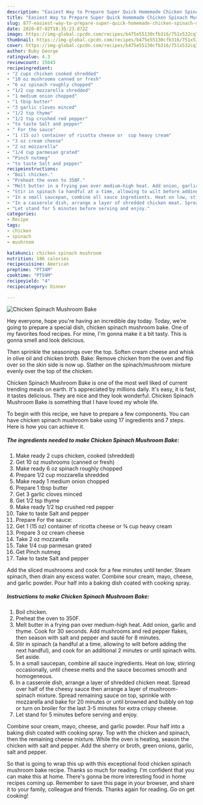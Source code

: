 ```yaml
---
description: "Easiest Way to Prepare Super Quick Homemade Chicken Spinach Mushroom Bake"
title: "Easiest Way to Prepare Super Quick Homemade Chicken Spinach Mushroom Bake"
slug: 877-easiest-way-to-prepare-super-quick-homemade-chicken-spinach-mushroom-bake
date: 2020-07-02T18:35:23.872Z
image: https://img-global.cpcdn.com/recipes/b475e55130cfb316/751x532cq70/chicken-spinach-mushroom-bake-recipe-main-photo.jpg
thumbnail: https://img-global.cpcdn.com/recipes/b475e55130cfb316/751x532cq70/chicken-spinach-mushroom-bake-recipe-main-photo.jpg
cover: https://img-global.cpcdn.com/recipes/b475e55130cfb316/751x532cq70/chicken-spinach-mushroom-bake-recipe-main-photo.jpg
author: Ruby George
ratingvalue: 4.3
reviewcount: 15643
recipeingredient:
- "2 cups chicken cooked shredded"
- "10 oz mushrooms canned or fresh"
- "6 oz spinach roughly chopped"
- "1/2 cup mozzarella shredded"
- "1 medium onion chopped"
- "1 tbsp butter"
- "3 garlic cloves minced"
- "1/2 tsp thyme"
- "1/2 tsp crushed red pepper"
- "to taste Salt and pepper"
- " For the sauce"
- "1 (15 oz) container of ricotta cheese or  cup heavy cream"
- "3 oz cream cheese"
- "2 oz mozzarella"
- "1/4 cup parmesan grated"
- "Pinch nutmeg"
- "to taste Salt and pepper"
recipeinstructions:
- "Boil chicken."
- "Preheat the oven to 350F."
- "Melt butter in a frying pan over medium-high heat. Add onion, garlic and thyme. Cook for 30 seconds. Add mushrooms and red pepper flakes, then season with salt and pepper and sauté for 8 minutes."
- "Stir in spinach (a handful at a time, allowing to wilt before adding the next handful), and cook for an additional 2 minutes or until spinach wilts. Set aside."
- "In a small saucepan, combine all sauce ingredients. Heat on low, stirring occasionally, until cheese melts and the sauce becomes smooth and homogeneous."
- "In a casserole dish, arrange a layer of shredded chicken meat. Spread over half of the cheesy sauce then arrange a layer of mushroom-spinach mixture. Spread remaining sauce on top, sprinkle with mozzarella and bake for 20 minutes or until browned and bubbly on top or turn on broiler for the last 3-5 minutes for extra crispy cheese."
- "Let stand for 5 minutes before serving and enjoy."
categories:
- Recipe
tags:
- chicken
- spinach
- mushroom

katakunci: chicken spinach mushroom 
nutrition: 186 calories
recipecuisine: American
preptime: "PT34M"
cooktime: "PT59M"
recipeyield: "4"
recipecategory: Dinner

---
```



![Chicken Spinach Mushroom Bake](https://img-global.cpcdn.com/recipes/b475e55130cfb316/751x532cq70/chicken-spinach-mushroom-bake-recipe-main-photo.jpg)

Hey everyone, hope you're having an incredible day today. Today, we're going to prepare a special dish, chicken spinach mushroom bake. One of my favorites food recipes. For mine, I'm gonna make it a bit tasty. This is gonna smell and look delicious.

Then sprinkle the seasonings over the top. Soften cream cheese and whisk in olive oil and chicken broth. Bake: Remove chicken from the oven and flip over so the skin side is now up. Slather on the spinach/mushroom mixture evenly over the top of the chicken.

Chicken Spinach Mushroom Bake is one of the most well liked of current trending meals on earth. It's appreciated by millions daily. It's easy, it is fast, it tastes delicious. They are nice and they look wonderful. Chicken Spinach Mushroom Bake is something that I have loved my whole life.


To begin with this recipe, we have to prepare a few components. You can have chicken spinach mushroom bake using 17 ingredients and 7 steps. Here is how you can achieve it.

<!--inarticleads1-->

##### The ingredients needed to make Chicken Spinach Mushroom Bake:

1. Make ready 2 cups chicken, cooked (shredded)
1. Get 10 oz mushrooms (canned or fresh)
1. Make ready 6 oz spinach roughly chopped
1. Prepare 1/2 cup mozzarella shredded
1. Make ready 1 medium onion chopped
1. Prepare 1 tbsp butter
1. Get 3 garlic cloves minced
1. Get 1/2 tsp thyme
1. Make ready 1/2 tsp crushed red pepper
1. Take to taste Salt and pepper
1. Prepare  For the sauce:
1. Get 1 (15 oz) container of ricotta cheese or ¾ cup heavy cream
1. Prepare 3 oz cream cheese
1. Take 2 oz mozzarella
1. Take 1/4 cup parmesan grated
1. Get Pinch nutmeg
1. Take to taste Salt and pepper


Add the sliced mushrooms and cook for a few minutes until tender. Steam spinach, then drain any excess water. Combine sour cream, mayo, cheese, and garlic powder. Pour half into a baking dish coated with cooking spray. 

<!--inarticleads2-->

##### Instructions to make Chicken Spinach Mushroom Bake:

1. Boil chicken.
1. Preheat the oven to 350F.
1. Melt butter in a frying pan over medium-high heat. Add onion, garlic and thyme. Cook for 30 seconds. Add mushrooms and red pepper flakes, then season with salt and pepper and sauté for 8 minutes.
1. Stir in spinach (a handful at a time, allowing to wilt before adding the next handful), and cook for an additional 2 minutes or until spinach wilts. Set aside.
1. In a small saucepan, combine all sauce ingredients. Heat on low, stirring occasionally, until cheese melts and the sauce becomes smooth and homogeneous.
1. In a casserole dish, arrange a layer of shredded chicken meat. Spread over half of the cheesy sauce then arrange a layer of mushroom-spinach mixture. Spread remaining sauce on top, sprinkle with mozzarella and bake for 20 minutes or until browned and bubbly on top or turn on broiler for the last 3-5 minutes for extra crispy cheese.
1. Let stand for 5 minutes before serving and enjoy.


Combine sour cream, mayo, cheese, and garlic powder. Pour half into a baking dish coated with cooking spray. Top with the chicken and spinach, then the remaining cheese mixture. While the oven is heating, season the chicken with salt and pepper. Add the sherry or broth, green onions, garlic, salt and pepper. 

So that is going to wrap this up with this exceptional food chicken spinach mushroom bake recipe. Thanks so much for reading. I'm confident that you can make this at home. There's gonna be more interesting food in home recipes coming up. Remember to save this page in your browser, and share it to your family, colleague and friends. Thanks again for reading. Go on get cooking!
